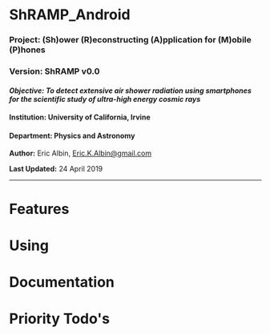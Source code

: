 # ShRAMP_Android

### Project: (Sh)ower (R)econstructing (A)pplication for (M)obile (P)hones
### Version: ShRAMP v0.0

#### *Objective:* *To detect extensive air shower radiation using smartphones for the scientific study of ultra-high energy cosmic rays*
 
#### Institution: University of California, Irvine  
#### Department: Physics and Astronomy

**Author:** Eric Albin, Eric.K.Albin@gmail.com

**Last Updated:** 24 April 2019

---

# Features

# Using

# Documentation

# Priority Todo's
